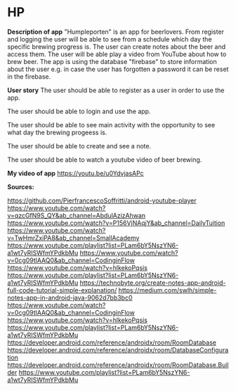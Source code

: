 # HP

**Description of app**
"Humpleporten" is an app for beerlovers. 
From register and logging the user will be able to see from a schedule which day the specific brewing progress is. The user can create notes about the beer and access them. The user will be able play a video from YouTube about how to brew beer. The app is using the database "firebase" to store information about the user e.g. in case the user has forgotten a password it can be reset in the firebase. 


**User story**
The user should be able to register as a user in order to use the app.  

The user should be able to login and use the app. 

The user should be able to see main activity with the opportunity to see what day the brewing progeess is. 

The user should be able to create and see a note.

The user should be able to watch a youtube video of beer brewing. 


**My video of app**
https://youtu.be/u0YdvjasAPc


**Sources:** 

https://github.com/PierfrancescoSoffritti/android-youtube-player
https://www.youtube.com/watch?v=qzcGfN9S_QY&ab_channel=AbdulAzizAhwan
https://www.youtube.com/watch?v=P156VjNAqjY&ab_channel=DailyTuition
https://www.youtube.com/watch?v=TwHmrZxiPA8&ab_channel=SmallAcademy 
https://www.youtube.com/playlist?list=PLam6bY5NszYN6-a1wt7yRISWfmYPdkbMu
https://www.youtube.com/watch?v=0cg09tlAAQ0&ab_channel=CodinginFlow
https://www.youtube.com/watch?v=hlkekoPqsis
https://www.youtube.com/playlist?list=PLam6bY5NszYN6-a1wt7yRISWfmYPdkbMu
https://technobyte.org/create-notes-app-android-full-code-tutorial-simple-explanation/
https://medium.com/swlh/simple-notes-app-in-android-java-9062d7bb3bc0
https://www.youtube.com/watch?v=0cg09tlAAQ0&ab_channel=CodinginFlow
https://www.youtube.com/watch?v=hlkekoPqsis
https://www.youtube.com/playlist?list=PLam6bY5NszYN6-a1wt7yRISWfmYPdkbMu
https://developer.android.com/reference/androidx/room/RoomDatabase
https://developer.android.com/reference/androidx/room/DatabaseConfiguration
https://developer.android.com/reference/androidx/room/RoomDatabase.Builder
https://www.youtube.com/playlist?list=PLam6bY5NszYN6-a1wt7yRISWfmYPdkbMu
